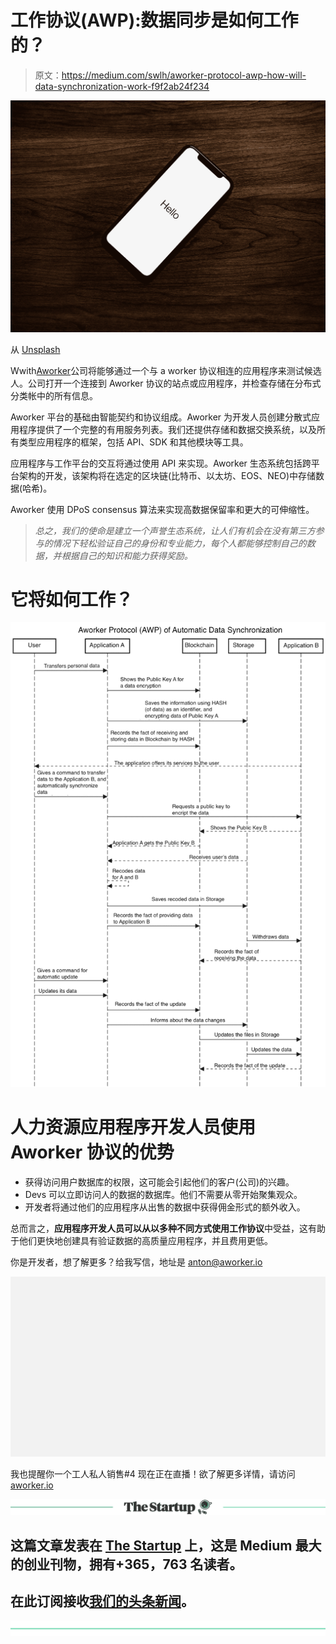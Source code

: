 # 工作协议(AWP):数据同步是如何工作的？

> 原文：<https://medium.com/swlh/aworker-protocol-awp-how-will-data-synchronization-work-f9f2ab24f234>

![](img/ada3a7b541227abfae9319dd2eab3b7b.png)

从 [Unsplash](https://unsplash.com/photos/e31ANd1PXUw)

Wwith[Aworker](https://aworker.pro/)公司将能够通过一个与 a worker 协议相连的应用程序来测试候选人。公司打开一个连接到 Aworker 协议的站点或应用程序，并检查存储在分布式分类帐中的所有信息。

Aworker 平台的基础由智能契约和协议组成。Aworker 为开发人员创建分散式应用程序提供了一个完整的有用服务列表。我们还提供存储和数据交换系统，以及所有类型应用程序的框架，包括 API、SDK 和其他模块等工具。

应用程序与工作平台的交互将通过使用 API 来实现。Aworker 生态系统包括跨平台架构的开发，该架构将在选定的区块链(比特币、以太坊、EOS、NEO)中存储数据(哈希)。

Aworker 使用 DPoS consensus 算法来实现高数据保留率和更大的可伸缩性。

> *总之，我们的使命是建立一个声誉生态系统，让人们有机会在没有第三方参与的情况下轻松验证自己的身份和专业能力，每个人都能够控制自己的数据，并根据自己的知识和能力获得奖励。*

# 它将如何工作？

![](img/95bfe912c445fd254348c22a43280ab4.png)

# 人力资源应用程序开发人员使用 Aworker 协议的优势

*   获得访问用户数据库的权限，这可能会引起他们的客户(公司)的兴趣。
*   Devs 可以立即访问人的数据的数据库。他们不需要从零开始聚集观众。
*   开发者将通过他们的应用程序从出售的数据中获得佣金形式的额外收入。

总而言之，**应用程序开发人员可以从以多种不同方式使用工作协议**中受益，这有助于他们更快地创建具有验证数据的高质量应用程序，并且费用更低。

你是开发者，想了解更多？给我写信，地址是 anton@aworker.io

![](img/31573030d1a65a61fbd5e375cc6c1f55.png)

我也提醒你一个工人私人销售#4 现在正在直播！欲了解更多详情，请访问 [aworker.io](https://aworker.io/)

[![](img/308a8d84fb9b2fab43d66c117fcc4bb4.png)](https://medium.com/swlh)

## 这篇文章发表在 [The Startup](https://medium.com/swlh) 上，这是 Medium 最大的创业刊物，拥有+365，763 名读者。

## 在此订阅接收[我们的头条新闻](http://growthsupply.com/the-startup-newsletter/)。

[![](img/b0164736ea17a63403e660de5dedf91a.png)](https://medium.com/swlh)